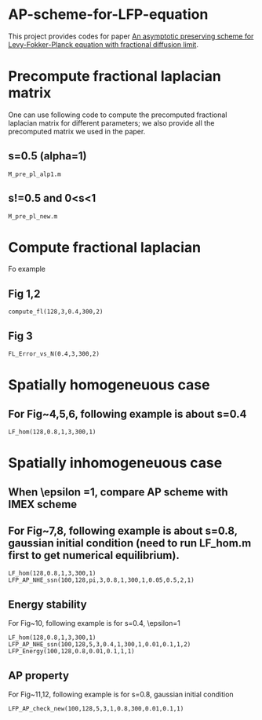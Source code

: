 # AP-scheme-for-LFP-equation
This project provides codes for paper [An asymptotic preserving scheme for Levy-Fokker-Planck equation with fractional diffusion limit](https://arxiv.org/abs/2103.08848). 
# Precompute fractional laplacian matrix
One can use following code to compute the precomputed fractional laplacian matrix for different parameters; we also provide all the precomputed matrix we used in the paper.
## s=0.5 (alpha=1)
```
M_pre_pl_alp1.m
```
## s!=0.5 and 0<s<1
```
M_pre_pl_new.m
```
# Compute fractional laplacian
Fo example
## Fig 1,2
```
compute_fl(128,3,0.4,300,2)
```
## Fig 3
```
FL_Error_vs_N(0.4,3,300,2)
```

# Spatially homogeneuous case
## For Fig~4,5,6, following example is about s=0.4
```
LF_hom(128,0.8,1,3,300,1)
```
# Spatially inhomogeneuous case
## When \epsilon =1, compare AP scheme with IMEX scheme
## For Fig~7,8, following example is about s=0.8, gaussian initial condition (need to run LF_hom.m first to get numerical equilibrium).
```
LF_hom(128,0.8,1,3,300,1)
LFP_AP_NHE_ssn(100,128,pi,3,0.8,1,300,1,0.05,0.5,2,1)
```

## Energy stability
For Fig~10, following example is for s=0.4, \epsilon=1
```
LF_hom(128,0.8,1,3,300,1)
LFP_AP_NHE_ssn(100,128,5,3,0.4,1,300,1,0.01,0.1,1,2)
LFP_Energy(100,128,0.8,0.01,0.1,1,1)
```

## AP property
For Fig~11,12, following example is for s=0.8, gaussian initial condition
```
LFP_AP_check_new(100,128,5,3,1,0.8,300,0.01,0.1,1)
```

